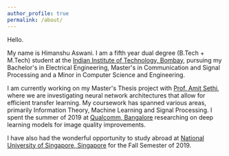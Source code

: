 ```yaml
---
author_profile: true
permalink: /about/
---
```

Hello.

My name is Himanshu Aswani. I am a fifth year dual degree (B.Tech + M.Tech) student at the <a href = "https://www.iitb.ac.in/">Indian Institute of Technology, Bombay</a>, pursuing my Bachelor's in Electrical Engineering, Master's in Communication and Signal Processing and a Minor in Computer Science and Engineering. 

I am currently working on my Master's Thesis project with <a href = "https://www.ee.iitb.ac.in/~asethi/">Prof. Amit Sethi</a>, where we are investigating neural network architectures that allow for efficient transfer learning. My coursework has spanned various areas, primarily Information Theory, Machine Learning and Signal Processing. I spent the summer of 2019 at <a href = "https://www.qualcomm.com/">Qualcomm, Bangalore</a> researching on deep learning models for image quality improvements.

I have also had the wonderful opportunity to study abroad at <a href="https://nus.edu.sg/">National University of Singapore, Singapore</a> for the Fall Semester of 2019.
